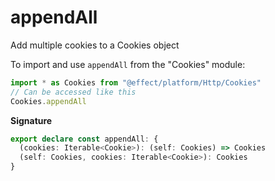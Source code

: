 # appendAll

Add multiple cookies to a Cookies object

To import and use `appendAll` from the "Cookies" module:

```ts
import * as Cookies from "@effect/platform/Http/Cookies"
// Can be accessed like this
Cookies.appendAll
```

**Signature**

```ts
export declare const appendAll: {
  (cookies: Iterable<Cookie>): (self: Cookies) => Cookies
  (self: Cookies, cookies: Iterable<Cookie>): Cookies
}
```
